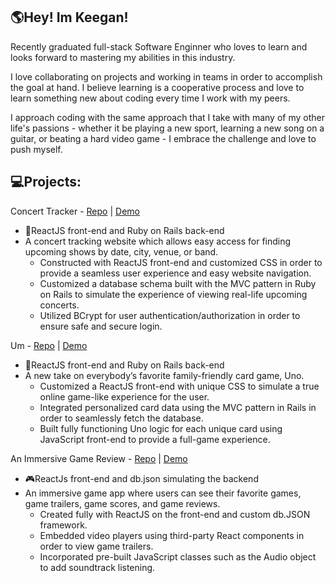 ## :earth_americas:Hey! Im Keegan!

Recently graduated full-stack Software Enginner who loves to learn and looks forward to mastering my abilities in this industry. 

I love collaborating on projects and working in teams in order to accomplish the goal at hand. I believe learning is a cooperative process and love to learn something new about coding every time I work with my peers. 

I approach coding with the same approach that I take with many of my other life's passions - whether it be playing a new sport, learning a new song on a guitar, or beating a hard video game - I embrace the challenge and love to push myself. 


## :computer:Projects:

Concert Tracker - [Repo](https://github.com/keeganmcroberts/CapstoneProject) | [Demo](https://www.loom.com/share/961db6b743d848a7b56ca38cb68a90f6)
- :ticket:ReactJS front-end and Ruby on Rails back-end
- A concert tracking website which allows easy access for finding upcoming shows by date, city, venue, or band. 
  - Constructed with ReactJS front-end and customized CSS in order to provide a seamless user experience and easy website navigation.
  - Customized a database schema built with the MVC pattern in Ruby on Rails to simulate the experience of viewing real-life upcoming concerts. 
  - Utilized BCrypt for user authentication/authorization in order to ensure safe and secure login. 

Um - [Repo](https://github.com/keeganmcroberts/Rails-React-Uno) | [Demo]([https://vimeo.com/manage/videos/751391631](https://www.loom.com/share/4b7d52ff4ef54457bd38cca5b83f35fa))
- 🎴ReactJS front-end and Ruby on Rails back-end
- A new take on everybody’s favorite family-friendly card game, Uno. 
  - Customized a ReactJS front-end with unique CSS to simulate a true online game-like experience for the user.
  - Integrated personalized card data using the MVC pattern in Rails in order to seamlessly fetch the database. 
  - Built fully functioning Uno logic for each unique card using JavaScript front-end to provide a full-game experience. 

An Immersive Game Review - [Repo](https://github.com/keeganmcroberts/Immersive-Game-Review) | [Demo](https://www.loom.com/share/1a7ef50e56dc48a5bf02847f8a39920c)
- :video_game:ReactJs front-end and db.json simulating the backend
- An immersive game app where users can see their favorite games, game trailers, game scores, and game reviews. 
  - Created fully with ReactJS on the front-end and custom db.JSON framework.
  - Embedded video players using third-party React components in order to view game trailers.
  - Incorporated pre-built JavaScript classes such as the Audio object to add soundtrack listening. 



 



<!--
**keeganmcroberts/keeganmcroberts** is a ✨ _special_ ✨ repository because its `README.md` (this file) appears on your GitHub profile.

Here are some ideas to get you started:

- 🔭 I’m currently working on ...
- 🌱 I’m currently learning ...
- 👯 I’m looking to collaborate on ...
- 🤔 I’m looking for help with ...
- 💬 Ask me about ...
- 📫 How to reach me: ...
- 😄 Pronouns: ...
- ⚡ Fun fact: ...
-->
